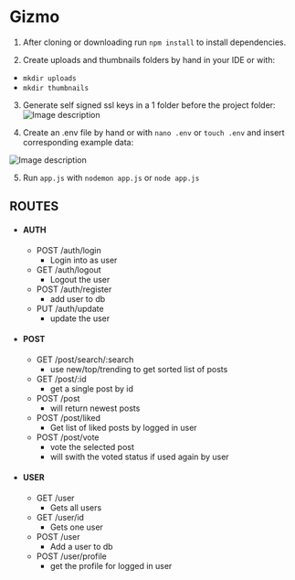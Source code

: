 # Gizmo
1. After cloning or downloading run `npm install` to install dependencies.

2. Create uploads and thumbnails folders by hand in your IDE or with:
* `mkdir uploads`
* `mkdir thumbnails`

3. Generate self signed ssl keys in a 1 folder before the project folder:
![Image description](https://github.com/Nikojoel/Gizmo/blob/dev/docs/ssl.PNG)

4. Create an .env file by hand or with `nano .env` or `touch .env` and insert corresponding example data:

![Image description](https://github.com/Nikojoel/Gizmo/blob/dev/docs/dotenv.PNG)

5. Run `app.js` with `nodemon app.js` or `node app.js`


## ROUTES

- #### AUTH
  - POST /auth/login
    - Login into as user
  - GET /auth/logout
    - Logout the user
  - POST /auth/register
    - add user to db
  - PUT /auth/update
    - update the user
  
- #### POST
  - GET /post/search/:search  
    - use new/top/trending to get sorted list of posts
  - GET /post/:id
    - get a single post by id
  - POST /post
    - will return newest posts
  - POST /post/liked
    - Get list of liked posts by logged in user
  - POST /post/vote
    - vote the selected post
    - will swith the voted status if used again by user
    
- #### USER
  - GET /user
    - Gets all users
  - GET /user/id
    - Gets one user
  - POST /user
    - Add a user to db
  - POST /user/profile
    - get the profile for logged in user
  
